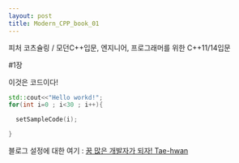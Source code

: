 ```yaml
---
layout: post
title: Modern_CPP_book_01
---
```


피처 코츠슐링 / 모던C++입문, 엔지니어, 프로그래머를 위한 C++11/14입문

#1장


이것은 코드이다!
```cpp
std::cout<<"Hello workd!";
for(int i=0 ; i<30 ; i++){

  setSampleCode(i);

}
```

블로그 설정에 대한 여기 : [꿈 많은 개발자가 되자! Tae-hwan](http://thdev.net)
